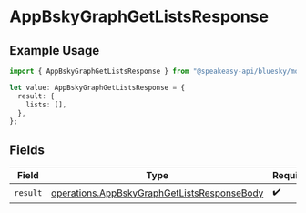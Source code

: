 # AppBskyGraphGetListsResponse

## Example Usage

```typescript
import { AppBskyGraphGetListsResponse } from "@speakeasy-api/bluesky/models/operations";

let value: AppBskyGraphGetListsResponse = {
  result: {
    lists: [],
  },
};
```

## Fields

| Field                                                                                                      | Type                                                                                                       | Required                                                                                                   | Description                                                                                                |
| ---------------------------------------------------------------------------------------------------------- | ---------------------------------------------------------------------------------------------------------- | ---------------------------------------------------------------------------------------------------------- | ---------------------------------------------------------------------------------------------------------- |
| `result`                                                                                                   | [operations.AppBskyGraphGetListsResponseBody](../../models/operations/appbskygraphgetlistsresponsebody.md) | :heavy_check_mark:                                                                                         | N/A                                                                                                        |
